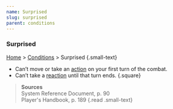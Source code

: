 ```yaml
---
name: Surprised
slug: surprised
parent: conditions
---
```

### Surprised
[Home](dm-operations-center) > [Conditions](conditions-menu) > Surprised {.small-text}

- Can’t move or take an [action](action) on your first turn of the combat.
- Can’t take a [reaction](reaction) until that turn ends.
{.square}

> **Sources** <br/>
> System Reference Document, p. 90<br/>
> Player's Handbook, p. 189
{.read .small-text}
